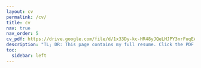 ```yaml
---
layout: cv
permalink: /cv/
title: cv
nav: true
nav_order: 5
cv_pdf: https://drive.google.com/file/d/1x33Dy-kc-HR48yJQeLHJPY3nrFuqEA6Q/view?usp=sharing # you can also use external links here
description: "TL; DR: This page contains my full resume. Click the PDF icon for a condensed one-page version."
toc:
  sidebar: left
---
```

